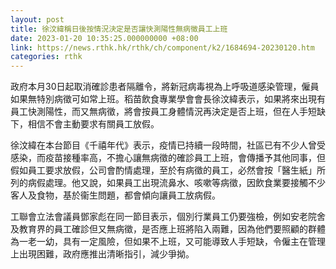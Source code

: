 ```yaml
---
layout: post
title: 徐汶緯稱日後按情況決定是否讓快測陽性無病徵員工上班
date: 2023-01-20 10:35:25.000000000 +08:00
link: https://news.rthk.hk/rthk/ch/component/k2/1684694-20230120.htm
categories: rthk
---
```


政府本月30日起取消確診患者隔離令，將新冠病毒視為上呼吸道感染管理，僱員如果無特別病徵可如常上班。稻苗飲食專業學會會長徐汶緯表示，如果將來出現有員工快測陽性，而又無病徵，將會按員工身體情況再決定是否上班，但在人手短缺下，相信不會主動要求有關員工放假。

徐汶緯在本台節目《千禧年代》表示，疫情已持續一段時間，社區已有不少人曾受感染，而疫苗接種率高，不擔心讓無病徵的確診員工上班，會傳播予其他同事，但假如員工要求放假，公司會酌情處理，至於有病徵的員工，必然會按「醫生紙」所列的病假處理。他又說，如果員工出現流鼻水、咳嗽等病徵，因飲食業要接觸不少客人及食物，基於衞生問題，都會傾向讓員工放病假。

工聯會立法會議員鄧家彪在同一節目表示，個別行業員工仍要強檢，例如安老院舍及教育界的員工確診但又無病徵，是否應上班將陷入兩難，因為他們要照顧的群體為一老一幼，具有一定風險，但如果不上班，又可能導致人手短缺，令僱主在管理上出現困難，政府應推出清晰指引，減少爭拗。
